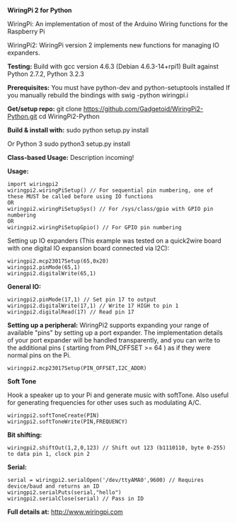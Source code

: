 **WiringPi 2 for Python**

WiringPi: An implementation of most of the Arduino Wiring
	functions for the Raspberry Pi

WiringPi2: WiringPi version 2 implements new functions for managing IO expanders.

**Testing:**
Build with gcc version 4.6.3 (Debian 4.6.3-14+rpi1)
Built against Python 2.7.2, Python 3.2.3

**Prerequisites:**
You must have python-dev and python-setuptools installed
If you manually rebuild the bindings with swig -python wiringpi.i

**Get/setup repo:**
git clone https://github.com/Gadgetoid/WiringPi2-Python.git
cd WiringPi2-Python

**Build & install with:**
sudo python setup.py install

Or Python 3
sudo python3 setup.py install

**Class-based Usage:**
Description incoming!

**Usage:**

	import wiringpi2
	wiringpi2.wiringPiSetup() // For sequential pin numbering, one of these MUST be called before using IO functions
	OR
	wiringpi2.wiringPiSetupSys() // For /sys/class/gpio with GPIO pin numbering
	OR
	wiringpi2.wiringPiSetupGpio() // For GPIO pin numbering

Setting up IO expanders (This example was tested on a quick2wire board with one digital IO expansion board connected via I2C):

	wiringpi2.mcp23017Setup(65,0x20)
	wiringpi2.pinMode(65,1)
	wiringpi2.digitalWrite(65,1)

**General IO:**

	wiringpi2.pinMode(17,1) // Set pin 17 to output
	wiringpi2.digitalWrite(17,1) // Write 17 HIGH to pin 1
	wiringpi2.digitalRead(17) // Read pin 17

**Setting up a peripheral:**
WiringPi2 supports expanding your range of available "pins" by setting up a port expander. The implementation details of
your port expander will be handled transparently, and you can write to the additional pins ( starting from PIN_OFFSET >= 64 )
as if they were normal pins on the Pi.

	wiringpi2.mcp23017Setup(PIN_OFFSET,I2C_ADDR)

**Soft Tone**

Hook a speaker up to your Pi and generate music with softTone. Also useful for generating frequencies for other uses such as modulating A/C.

	wiringpi2.softToneCreate(PIN)
	wiringpi2.softToneWrite(PIN,FREQUENCY)

**Bit shifting:**

	wiringpi2.shiftOut(1,2,0,123) // Shift out 123 (b1110110, byte 0-255) to data pin 1, clock pin 2

**Serial:**

	serial = wiringpi2.serialOpen('/dev/ttyAMA0',9600) // Requires device/baud and returns an ID
	wiringpi2.serialPuts(serial,"hello")
	wiringpi2.serialClose(serial) // Pass in ID

**Full details at:**
http://www.wiringpi.com
